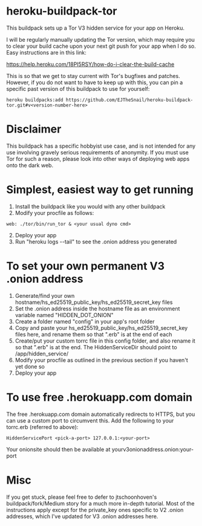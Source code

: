 # heroku-buildpack-tor

This buildpack sets up a Tor V3 hidden service for your app on Heroku.

I will be regularly manually updating the Tor version, which may require you to clear your build cache upon your next git push for your app when I do so. Easy instructions are in this link:

https://help.heroku.com/18PI5RSY/how-do-i-clear-the-build-cache

This is so that we get to stay current with Tor's bugfixes and patches. However, if you do not want to have to keep up with this, you can pin a specific past version of this buildpack to use for yourself:

```
heroku buildpacks:add https://github.com/EJTheSnail/heroku-buildpack-tor.git#v<version-number-here>
```

# Disclaimer

This buildpack has a specific hobbyist use case, and is not intended for any use involving gravely serious requirements of anonymity. If you must use Tor for such a reason, please look into other ways of deploying web apps onto the dark web.

# Simplest, easiest way to get running

1. Install the buildpack like you would with any other buildpack
2. Modify your procfile as follows:
```
web: ./tor/bin/run_tor & <your usual dyno cmd>
```
2. Deploy your app
3. Run "heroku logs --tail" to see the .onion address you generated

# To set your own permanent V3 .onion address

1. Generate/find your own hostname/hs_ed25519_public_key/hs_ed25519_secret_key files
2. Set the .onion address inside the hostname file as an environment variable named "HIDDEN_DOT_ONION"
3. Create a folder named "config" in your app's root folder
4. Copy and paste your hs_ed25519_public_key/hs_ed25519_secret_key files here, and rename them so that ".erb" is at the end of each
5. Create/put your custom torrc file in this config folder, and also rename it so that ".erb" is at the end.  The HiddenServiceDir should point to /app/hidden_service/
6. Modify your procfile as outlined in the previous section if you haven't yet done so
7. Deploy your app

# To use free .herokuapp.com domain

The free .herokuapp.com domain automatically redirects to HTTPS, but you can use a custom port to circumvent this.
Add the following to your torrc.erb (referred to above):
```
HiddenServicePort <pick-a-port> 127.0.0.1:<your-port>
```
Your onionsite should then be available at yourv3onionaddress.onion:your-port

# Misc

If you get stuck, please feel free to defer to jtschoonhoven's buildpack/fork/Medium story for a much more in-depth tutorial. Most of the instructions apply except for the private_key ones specific to V2 .onion addresses, which I've updated for V3 .onion addresses here.
